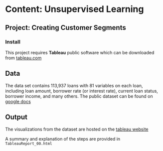 # Content: Unsupervised Learning
## Project: Creating Customer Segments

### Install

This project requires **Tableau** public software which can be downloaded from [tableau.com](https://public.tableau.com/en-us/s)


## Data

The data set contains 113,937 loans with 81 variables on each loan, including loan amount, borrower rate (or interest rate), current loan status, borrower income, and many others. The public dataset can be found on [google docs](https://docs.google.com/document/d/1w7KhqotVi5eoKE3I_AZHbsxdr-NmcWsLTIiZrpxWx4w/pub?embedded=true)

## Output
The visualizations from the dataset are hosted on the [tableau website](https://public.tableau.com/profile/nadim4438#!/vizhome/shared/3P658RB9Z)

A summary and explanation of the steps are provided in `TableauReport_00.html`
